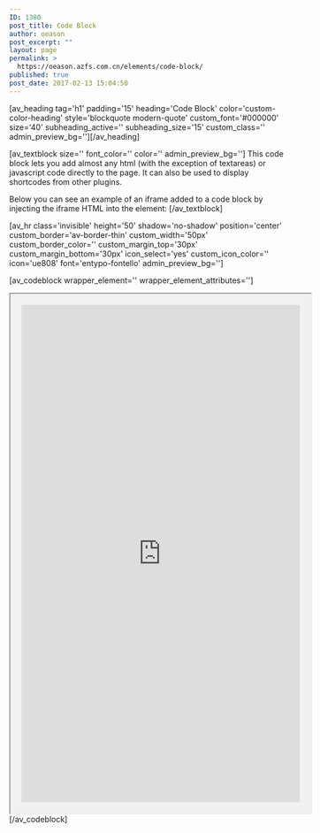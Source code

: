 ```yaml
---
ID: 1380
post_title: Code Block
author: oeason
post_excerpt: ""
layout: page
permalink: >
  https://oeason.azfs.com.cn/elements/code-block/
published: true
post_date: 2017-02-13 15:04:50
---
```

[av_heading tag='h1' padding='15' heading='Code Block' color='custom-color-heading' style='blockquote modern-quote' custom_font='#000000' size='40' subheading_active='' subheading_size='15' custom_class='' admin_preview_bg=''][/av_heading]

[av_textblock size='' font_color='' color='' admin_preview_bg='']
This code block lets you add almost any html (with the exception of textareas) or javascript code directly to the page. It can also be used to display shortcodes from other plugins.

Below you can see an example of an iframe added to a code block by injecting the iframe HTML into the element:
[/av_textblock]

[av_hr class='invisible' height='50' shadow='no-shadow' position='center' custom_border='av-border-thin' custom_width='50px' custom_border_color='' custom_margin_top='30px' custom_margin_bottom='30px' icon_select='yes' custom_icon_color='' icon='ue808' font='entypo-fontello' admin_preview_bg='']

[av_codeblock wrapper_element='' wrapper_element_attributes='']
<iframe style="background: #f1f1f1; padding: 20px;" src="https://en.wikipedia.org/wiki/HTML" width="100%" height="900"></iframe>
[/av_codeblock]
